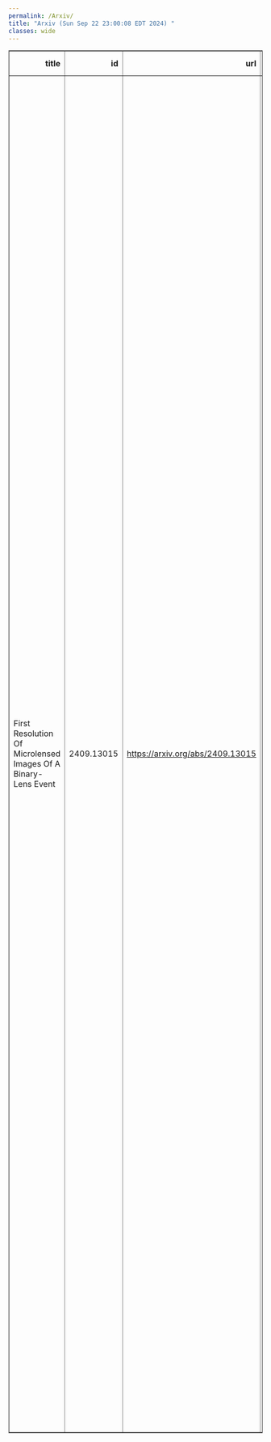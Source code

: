 ```yaml
---
permalink: /Arxiv/
title: "Arxiv (Sun Sep 22 23:00:08 EDT 2024) "
classes: wide
---
```

<table border="1" class="dataframe">
  <thead>
    <tr style="text-align: right;">
      <th>title</th>
      <th>id</th>
      <th>url</th>
      <th>authors</th>
      <th>Local Authors</th>
    </tr>
  </thead>
  <tbody>
    <tr>
      <td>First Resolution Of Microlensed Images Of A Binary-Lens Event</td>
      <td>2409.13015</td>
      <td><a href="https://arxiv.org/abs/2409.13015" target="_blank">https://arxiv.org/abs/2409.13015</a></td>
      <td>Zexuan Wu, Subo Dong, A. Mérand, Christopher S. Kochanek, Przemek Mróz, Jinyi Shangguan, Grant Christie, Thiam-Guan Tan, Thomas Bensby, Joss Bland-Hawthorn, Sven Buder, Frank Eisenhauer, Andrew P. Gould, Janez Kos, Tim Natusch, Sanjib Sharma, Andrzej Udalski, J. Woillez, David A. H. Buckley, I. B. Thompson, Karim Abd El Dayem, Evelyne Alecian, Carine Babusiaux, Anthony Berdeu, Jean-Philippe Berger, Guillaume Bourdarot, Wolfgang Brandner, Maica Clavel, Richard I. Davies, Denis Defrère, Catherine Dougados, Antonia Drescher, Andreas Eckart, Maximilian Fabricius, Helmut Feuchtgruber, Natascha M. Förster Schreiber, Paulo Garcia, Reinhard Genzel, Stefan Gillessen, Gernot Heißel, Sebastian Hönig, Mathis Houlle, Pierre Kervella, Laura Kreidberg, Sylvestre Lacour, Olivier Lai, Romain Laugier, Jean-Baptiste Le Bouquin, James Leftley, Bruno Lopez, Dieter Lutz, Felix Mang, Florentin Millour, Miguel Montargès, Hugo Nowacki, Mathias Nowak, Thomas Ott, Thibaut Paumard, Karine Perraut, Guy Perrin, Romain Petrov, Pierre-Olivier Petrucci, Nicolas Pourre, Sebastian Rabien, Diogo C. Ribeiro, Sylvie Robbe-Dubois, Matteo Sadun Bordoni, Daryl Santos, Jonas Sauter, Jules Scigliuto, Taro T. Shimizu, Christian Straubmeier, Eckhard Sturm, Matthias Subroweit, Calvin Sykes, Linda Tacconi, Frédéric Vincent, Felix Widmann</td>
      <td>Christopher Kochanek</td>
    </tr>
  </tbody>
</table>